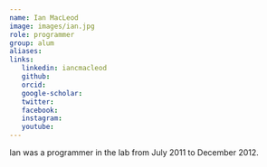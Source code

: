 ```yaml
---
name: Ian MacLeod
image: images/ian.jpg
role: programmer
group: alum
aliases:
links:
   linkedin: iancmacleod
   github:
   orcid: 
   google-scholar:
   twitter:
   facebook:
   instagram: 
   youtube:
---
```


Ian was a programmer in the lab from July 2011 to December 2012.